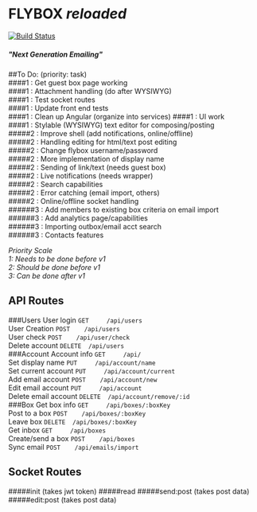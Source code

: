 # FLYBOX _reloaded_
[![Build Status](https://travis-ci.org/makakoa/flybox_reloaded.svg?branch=m2_dev)](https://travis-ci.org/makakoa/flybox_reloaded)
##### "Next Generation Emailing"

##To Do: (priority: task)  
####1 : Get guest box page working  
####1 : Attachment handling (do after WYSIWYG)  
####1 : Test socket routes  
####1 : Update front end tests  
####1 : Clean up Angular (organize into services)
####1 : UI work  
####1 : Stylable (WYSIWYG) text editor for composing/posting  
#####2 : Improve shell (add notifications, online/offline)  
#####2 : Handling editing for html/text post editing  
#####2 : Change flybox username/password  
#####2 : More implementation of display name  
#####2 : Sending of link/text (needs guest box)  
#####2 : Live notifications (needs wrapper)  
#####2 : Search capabilities  
#####2 : Error catching (email import, others)  
#####2 : Online/offline socket handling  
######3 : Add members to existing box criteria on email import  
######3 : Add analytics page/capabilities  
######3 : Importing outbox/email acct search  
######3 : Contacts features  

*Priority Scale*  
_1: Needs to be done before v1_  
_2: Should be done before v1_  
_3: Can be done after v1_  

API Routes
-----------
###Users
User login            `GET     /api/users`  
User Creation         `POST    /api/users`  
User check            `POST    /api/user/check`  
Delete account        `DELETE  /api/users`  
###Account
Account info          `GET     /api/`  
Set display name      `PUT     /api/account/name`  
Set current account   `PUT     /api/account/current`  
Add email account     `POST    /api/account/new`  
Edit email account    `PUT     /api/account`  
Delete email account  `DELETE  /api/account/remove/:id`  
###Box
Get box info          `GET     /api/boxes/:boxKey`  
Post to a box         `POST    /api/boxes/:boxKey`  
Leave box             `DELETE  /api/boxes/:boxKey`  
Get inbox             `GET     /api/boxes`  
Create/send a box     `POST    /api/boxes`  
Sync email            `POST    /api/emails/import`  

Socket Routes
-----------
#####init
(takes jwt token)
#####read
#####send:post
(takes post data)
#####edit:post
(takes post data)

